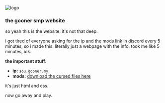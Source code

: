 ![logo](https://files.catbox.moe/yjzqkc.png)

### the gooner smp website

so yeah this is the website. it's not that deep.

i got tired of everyone asking for the ip and the mods link in discord every 5 minutes, so i made this. literally just a webpage with the info. took me like 5 minutes, idk.

**the important stuff:**
*   **ip:** `sou.gooner.my`
*   **mods:** [download the cursed files here](https://pixeldrain.com/u/jb6mCPo5)

it's just html and css.

now go away and play.
